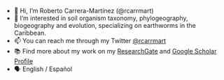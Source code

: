 - 👋 Hi, I’m Roberto Carrera-Martínez (@rcarrmart)
- 👀 I’m interested in soil organism taxonomy, phylogeography, biogeography and evolution, specializing on earthworms in the Caribbean. 
- 📫 You can reach me through my Twitter [@rcarrmart](https://twitter.com/RCarrMart)
- :books: Find more about my work on my [ResearchGate](https://www.researchgate.net/profile/Roberto-Carrera-Martinez) and [Google Scholar Profile](https://scholar.google.com/citations?user=Kq_D3PQAAAAJ&hl=en&oi=ao)
- 🗣️ English / Español 
<!---
rcarrmart/rcarrmart is a ✨ special ✨ repository because its `README.md` (this file) appears on your GitHub profile.
You can click the Preview link to take a look at your changes.
--->
